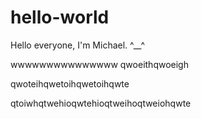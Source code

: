 # hello-world

Hello everyone, I'm Michael. ^__^

wwwwwwwwwwwwwww
qwoeithqwoeigh

qwoteihqwetoihqwetoihqwte


qtoiwhqtwehioqwtehioqtweihoqtweiohqwte
